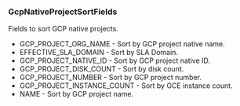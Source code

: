 ### GcpNativeProjectSortFields
Fields to sort GCP native projects.

- GCP_PROJECT_ORG_NAME - Sort by GCP project native name.
- EFFECTIVE_SLA_DOMAIN - Sort by SLA Domain.
- GCP_PROJECT_NATIVE_ID - Sort by GCP project native ID.
- GCP_PROJECT_DISK_COUNT - Sort by disk count.
- GCP_PROJECT_NUMBER - Sort by GCP project number.
- GCP_PROJECT_INSTANCE_COUNT - Sort by GCE instance count.
- NAME - Sort by GCP project name.
